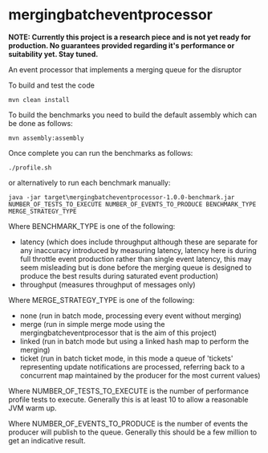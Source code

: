 mergingbatcheventprocessor
==========================

**NOTE: Currently this project is a research piece and is not yet ready for production. No guarantees provided regarding it's performance or suitability yet. Stay tuned.**

An event processor that implements a merging queue for the disruptor

To build and test the code
```
mvn clean install
```

To build the benchmarks you need to build the default assembly which can be done as follows:
```
mvn assembly:assembly
```

Once complete you can run the benchmarks as follows:
```
./profile.sh
```

or alternatively to run each benchmark manually:

```
java -jar target\mergingbatcheventprocessor-1.0.0-benchmark.jar NUMBER_OF_TESTS_TO_EXECUTE NUMBER_OF_EVENTS_TO_PRODUCE BENCHMARK_TYPE MERGE_STRATEGY_TYPE
```
Where BENCHMARK_TYPE is one of the following:
- latency (which does include throughput although these are separate for any inaccuracy introduced by measuring latency, latency here is during full throttle event production rather than single event latency, this may seem misleading but is done before the merging queue is designed to produce the best results during saturated event production)
- throughput (measures throughput of messages only)

Where MERGE_STRATEGY_TYPE is one of the following:
- none (run in batch mode, processing every event without merging)
- merge (run in simple merge mode using the mergingbatcheventprocessor that is the aim of this project)
- linked (run in batch mode but using a linked hash map to perform the merging)
- ticket (run in batch ticket mode, in this mode a queue of 'tickets' representing update notifications are processed, referring back to a concurrent map maintained by the producer for the most current values)

Where NUMBER_OF_TESTS_TO_EXECUTE is the number of performance profile tests to execute. Generally this is at least 10 to allow a reasonable JVM warm up.

Where NUMBER_OF_EVENTS_TO_PRODUCE is the number of events the producer will publish to the queue. Generally this should be a few million to get an indicative result.

